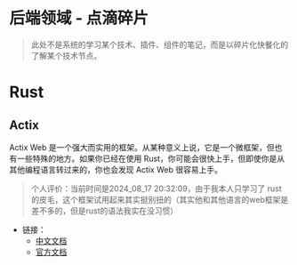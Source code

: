 # 后端领域 - 点滴碎片

> 此处不是系统的学习某个技术、插件、组件的笔记，而是以碎片化快餐化的了解某个技术节点。

# Rust

## Actix

Actix Web 是一个强大而实用的框架。从某种意义上说，它是一个微框架，但也有一些特殊的地方。如果你已经在使用 Rust，你可能会很快上手，但即使你是从其他编程语言转过来的，你也会发现 Actix Web 很容易上手。

> 个人评价：当前时间是2024_08_17 20:32:09，由于我本人只学习了 rust 的皮毛，这个框架试用起来其实挺别扭的（其实他和其他语言的web框架是差不多的，但是rust的语法我实在没习惯）

- 链接：
    - [中文文档](https://tech-cn.github.io/actix-website/docs/)
    - [官方文档](https://actix.rs/docs)